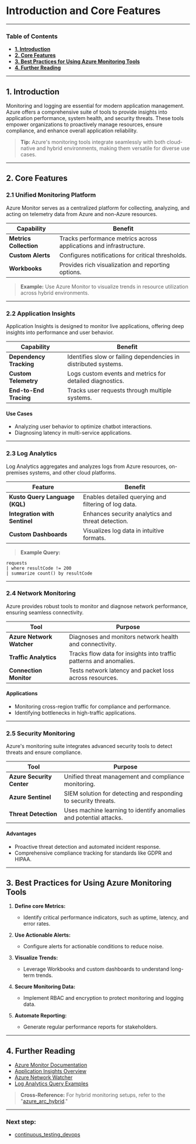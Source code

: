 # **Introduction and Core Features**

---
### **Table of Contents**

- [**1. Introduction**](#1-introduction)
- [**2. Core Features**](#2-core-features)
- [**3. Best Practices for Using Azure Monitoring Tools**](#3-best-practices-for-using-azure-monitoring-tools)
- [**4. Further Reading**](#4-further-reading)


---

## **1. Introduction**

Monitoring and logging are essential for modern application management. Azure offers a comprehensive suite of tools to provide insights into application performance, system health, and security threats. These tools empower organizations to proactively manage resources, ensure compliance, and enhance overall application reliability.

> **Tip:** Azure's monitoring tools integrate seamlessly with both cloud-native and hybrid environments, making them versatile for diverse use cases.

---

## **2. Core Features**

### **2.1 Unified Monitoring Platform**

Azure Monitor serves as a centralized platform for collecting, analyzing, and acting on telemetry data from Azure and non-Azure resources.

|**Capability**|**Benefit**|
|---|---|
|**Metrics Collection**|Tracks performance metrics across applications and infrastructure.|
|**Custom Alerts**|Configures notifications for critical thresholds.|
|**Workbooks**|Provides rich visualization and reporting options.|

> **Example:** Use Azure Monitor to visualize trends in resource utilization across hybrid environments.

---

### **2.2 Application Insights**

Application Insights is designed to monitor live applications, offering deep insights into performance and user behavior.

|**Capability**|**Benefit**|
|---|---|
|**Dependency Tracking**|Identifies slow or failing dependencies in distributed systems.|
|**Custom Telemetry**|Logs custom events and metrics for detailed diagnostics.|
|**End-to-End Tracing**|Tracks user requests through multiple systems.|

#### **Use Cases**

- Analyzing user behavior to optimize chatbot interactions.
- Diagnosing latency in multi-service applications.

---

### **2.3 Log Analytics**

Log Analytics aggregates and analyzes logs from Azure resources, on-premises systems, and other cloud platforms.

|**Feature**|**Benefit**|
|---|---|
|**Kusto Query Language (KQL)**|Enables detailed querying and filtering of log data.|
|**Integration with Sentinel**|Enhances security analytics and threat detection.|
|**Custom Dashboards**|Visualizes log data in intuitive formats.|

> **Example Query:**

```kql
requests
| where resultCode != 200
| summarize count() by resultCode
```

---

### **2.4 Network Monitoring**

Azure provides robust tools to monitor and diagnose network performance, ensuring seamless connectivity.

|**Tool**|**Purpose**|
|---|---|
|**Azure Network Watcher**|Diagnoses and monitors network health and connectivity.|
|**Traffic Analytics**|Tracks flow data for insights into traffic patterns and anomalies.|
|**Connection Monitor**|Tests network latency and packet loss across resources.|

#### **Applications**

- Monitoring cross-region traffic for compliance and performance.
- Identifying bottlenecks in high-traffic applications.

---

### **2.5 Security Monitoring**

Azure's monitoring suite integrates advanced security tools to detect threats and ensure compliance.

|**Tool**|**Purpose**|
|---|---|
|**Azure Security Center**|Unified threat management and compliance monitoring.|
|**Azure Sentinel**|SIEM solution for detecting and responding to security threats.|
|**Threat Detection**|Uses machine learning to identify anomalies and potential attacks.|

#### **Advantages**

- Proactive threat detection and automated incident response.
- Comprehensive compliance tracking for standards like GDPR and HIPAA.

---

## **3. Best Practices for Using Azure Monitoring Tools**

1. **Define core Metrics:**
    
    - Identify critical performance indicators, such as uptime, latency, and error rates.
2. **Use Actionable Alerts:**
    
    - Configure alerts for actionable conditions to reduce noise.
3. **Visualize Trends:**
    
    - Leverage Workbooks and custom dashboards to understand long-term trends.
4. **Secure Monitoring Data:**
    
    - Implement RBAC and encryption to protect monitoring and logging data.
5. **Automate Reporting:**
    
    - Generate regular performance reports for stakeholders.

---

## **4. Further Reading**

- [Azure Monitor Documentation](https://learn.microsoft.com/en-us/azure/azure-monitor/overview)
- [Application Insights Overview](https://learn.microsoft.com/en-us/azure/azure-monitor/app/app-insights-overview)
- [Azure Network Watcher](https://learn.microsoft.com/en-us/azure/network-watcher/overview)
- [Log Analytics Query Examples](https://learn.microsoft.com/en-us/azure/azure-monitor/logs/log-query-overview)

> **Cross-Reference:** For hybrid monitoring setups, refer to the "[azure_arc_hybrid](../02_Setup_and_Configuration/azure_arc_hybrid.md)."

---
### Next step:
- [continuous_testing_devops](continuous_testing_devops.md)